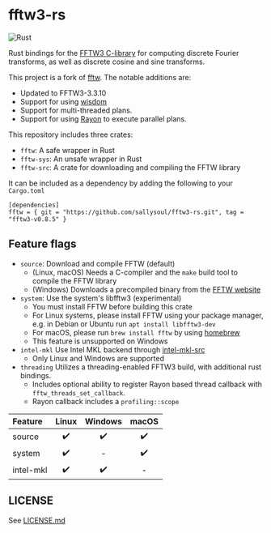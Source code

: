 fftw3-rs
===========
![Rust](https://github.com/sallysoul/fftw3-rs/workflows/Rust/badge.svg)

Rust bindings for the [FFTW3 C-library](http://www.fftw.org/) for computing discrete Fourier transforms, as well as discrete cosine and sine transforms.

This project is a fork of [fftw](https://github.com/rust-math/fftw).
The notable additions are:

- Updated to FFTW3-3.3.10 
- Support for using [wisdom](https://www.fftw.org/doc/Wisdom.html)
- Support for multi-threaded plans.
- Support for using [Rayon](https://github.com/rayon-rs/rayon) to execute parallel plans.

This repository includes three crates:

- `fftw`: A safe wrapper in Rust
- `fftw-sys`: An unsafe wrapper in Rust
- `fftw-src`: A crate for downloading and compiling the FFTW library

It can be included as a dependency by adding the following to your `Cargo.toml`
```
[dependencies]
fftw = { git = "https://github.com/sallysoul/fftw3-rs.git", tag = "fftw3-v0.8.5" }
```

Feature flags
--------------

- `source`: Download and compile FFTW (default)
    - (Linux, macOS) Needs a C-compiler and the `make` build tool to compile the FFTW library
    - (Windows) Downloads a precompiled binary from the [FFTW website](http://www.fftw.org/install/windows.html)
- `system`: Use the system's libfftw3 (experimental)
    - You must install FFTW before building this crate
    - For Linux systems, please install FFTW using your package manager, e.g. in Debian or Ubuntu run `apt install libfftw3-dev`
    - For macOS, please run `brew install fftw` by using [homebrew](https://github.com/Homebrew/brew)
    - This feature is unsupported on Windows
- `intel-mkl` Use Intel MKL backend through [intel-mkl-src](https://github.com/termoshtt/rust-intel-mkl)
    - Only Linux and Windows are supported
- `threading` Utilizes a threading-enabled FFTW3 build, with additional rust bindings.
    - Includes optional ability to register Rayon based thread callback with `fftw_threads_set_callback`.
    - Rayon callback includes a `profiling::scope`

|Feature  | Linux | Windows | macOS |
|:--------|:-----:|:-------:|:-----:|
|source   |✔️      |✔️        |✔️      |
|system   |✔️      |-        |✔️      |
|intel-mkl|✔️      |✔️        |-      |

LICENSE
--------
See [LICENSE.md](./LICENSE.md)
